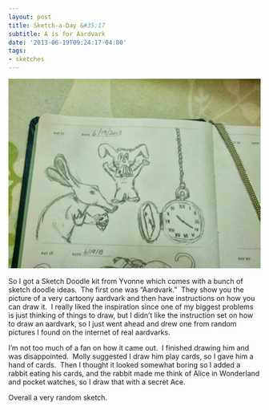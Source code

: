 ```yaml
---
layout: post
title: Sketch-a-Day &#35;17
subtitle: A is for Aardvark
date: '2013-06-19T09:24:17-04:00'
tags:
- sketches
---
```

![](/assets/images/sketches/sad17-a-is-for-aardvark.jpg)

So I got a Sketch Doodle kit from Yvonne which comes with a bunch of sketch doodle ideas.  The first one was “Aardvark.”  They show you the picture of a very cartoony aardvark and then have instructions on how you can draw it.  I really liked the inspiration since one of my biggest problems is just thinking of things to draw, but I didn’t like the instruction set on how to draw an aardvark, so I just went ahead and drew one from random pictures I found on the internet of real aardvarks.

I’m not too much of a fan on how it came out.  I finished drawing him and was disappointed.  Molly suggested I draw him play cards, so I gave him a hand of cards.  Then I thought it looked somewhat boring so I added a rabbit eating his cards, and the rabbit made me think of Alice in Wonderland and pocket watches, so I draw that with a secret Ace.

Overall a very random sketch.
